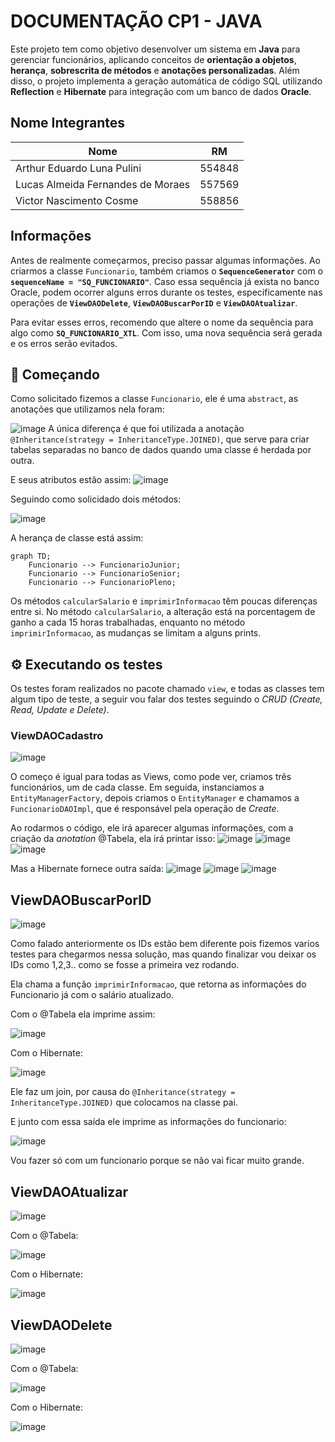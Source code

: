 # DOCUMENTAÇÃO CP1 - JAVA

Este projeto tem como objetivo desenvolver um sistema em **Java** para gerenciar funcionários, aplicando conceitos de **orientação a objetos**, **herança**, **sobrescrita de métodos** e **anotações personalizadas**. Além disso, o projeto implementa a geração automática de código SQL utilizando **Reflection** e **Hibernate** para integração com um banco de dados **Oracle**.
## Nome Integrantes
<div align="center">

| Nome | RM |
| ------------- |:-------------:|
| Arthur Eduardo Luna Pulini|554848|
|Lucas Almeida Fernandes de Moraes| 557569     |
|Victor Nascimento Cosme|558856|

</div>

## Informações
Antes de realmente começarmos, preciso passar algumas informações. Ao criarmos a classe `Funcionario`, também criamos o **`SequenceGenerator`** com o **`sequenceName = "SQ_FUNCIONARIO"`**. Caso essa sequência já exista no banco Oracle, podem ocorrer alguns erros durante os testes, especificamente nas operações de **`ViewDAODelete`**, **`ViewDAOBuscarPorID`** e **`ViewDAOAtualizar`**.

Para evitar esses erros, recomendo que altere o nome da sequência para algo como **`SQ_FUNCIONARIO_XTL`**. Com isso, uma nova sequência será gerada e os erros serão evitados.
## 🚀 Começando
Como solicitado fizemos a classe `Funcionario`, ele é uma `abstract`, as anotações que utilizamos nela foram: 

![image](https://github.com/user-attachments/assets/919486c6-59c3-4baf-9330-4b6314406793)
A única diferença é que foi utilizada a anotação `@Inheritance(strategy = InheritanceType.JOINED)`, que serve para criar tabelas separadas no banco de dados quando uma classe é herdada por outra.

E seus atributos estão assim:
![image](https://github.com/user-attachments/assets/d931fa79-d29e-4951-a60c-ad8af96621ca)

Seguindo como solicidado dois métodos:

![image](https://github.com/user-attachments/assets/42089b0a-0fc4-473e-bfed-3562e6222bf3)


A herança de classe está assim: 

```mermaid
graph TD;
    Funcionario --> FuncionarioJunior;
    Funcionario --> FuncionarioSenior;
    Funcionario --> FuncionarioPleno;
```

Os métodos `calcularSalario` e `imprimirInformacao` têm poucas diferenças entre si. No método `calcularSalario`, a alteração está na porcentagem de ganho a cada 15 horas trabalhadas, enquanto no método `imprimirInformacao`, as mudanças se limitam a alguns prints.


## ⚙️ Executando os testes

Os testes foram realizados no pacote chamado `view`, e todas as classes tem algum tipo de teste, a seguir vou falar dos testes seguindo o *CRUD* *(Create, Read, Update e Delete)*.

### ViewDAOCadastro
![image](https://github.com/user-attachments/assets/2b1f2d7a-0850-408a-a0eb-bf3b98b12f56)

O começo é igual para todas as Views, como pode ver, criamos três funcionários, um de cada classe. Em seguida, instanciamos a `EntityManagerFactory`, depois criamos o `EntityManager` e chamamos a `FuncionarioDAOImpl`, que é responsável pela operação de _Create_.

Ao rodarmos o código, ele irá aparecer algumas informações, com a criação da _anotation_ @Tabela, ela irá printar isso:
![image](https://github.com/user-attachments/assets/9dd946c8-4f66-4650-8b89-94892d029070)
![image](https://github.com/user-attachments/assets/35beada5-6da1-4938-9317-59a28b60446b)
![image](https://github.com/user-attachments/assets/c174f3b3-de67-4c74-b0c1-4a45adf41302)

Mas a Hibernate fornece outra saída:
![image](https://github.com/user-attachments/assets/c659bc5e-2b42-4bf3-82dc-81084abcf23b)
![image](https://github.com/user-attachments/assets/356256cd-08be-4062-9731-1163cfdd6cc7)
![image](https://github.com/user-attachments/assets/3944f309-81fe-46b7-97c3-80ff87f2d32f)

## ViewDAOBuscarPorID
![image](https://github.com/user-attachments/assets/7602ed53-e362-4b5f-94af-c40edc9dfbad)

Como falado anteriormente os IDs estão bem diferente pois fizemos varios testes para chegarmos nessa solução, mas quando finalizar vou deixar os IDs como 1,2,3.. 
como se fosse a primeira vez rodando.

Ela chama a função `imprimirInformacao`, que retorna as informações do Funcionario já com o salário atualizado.

Com o @Tabela ela imprime assim: 

![image](https://github.com/user-attachments/assets/0978ea02-62f4-4711-a806-905540cc8f8d)

Com o Hibernate:

![image](https://github.com/user-attachments/assets/3055764c-4563-4c64-82e5-ed597d44b32d)

Ele faz um join, por causa do `@Inheritance(strategy = InheritanceType.JOINED)` que colocamos na classe pai.

E junto com essa saída ele imprime as informações do funcionario:

![image](https://github.com/user-attachments/assets/ef31ecd0-44e0-4823-a0f2-1c6f7af0f11c)

Vou fazer só com um funcionario porque se não vai ficar muito grande.

## ViewDAOAtualizar

![image](https://github.com/user-attachments/assets/edb124c9-c09a-4d50-be3c-d6e43e13e415)

Com o @Tabela:

![image](https://github.com/user-attachments/assets/2777438d-db6f-423b-bcfc-afb87981b069)

Com o Hibernate:

![image](https://github.com/user-attachments/assets/e7b3c5b4-05f7-46b7-a0c7-c554d97ef6d6)


## ViewDAODelete

![image](https://github.com/user-attachments/assets/7a65ac59-df75-4935-a23d-2445c7f2f670)

Com o @Tabela:

![image](https://github.com/user-attachments/assets/6b1c6614-d2f6-435d-ab17-c03f8a4dab11)

Com o Hibernate:

![image](https://github.com/user-attachments/assets/c1bcd35f-2bcd-42b1-a123-1679f53a504d)
